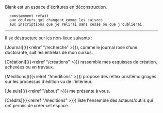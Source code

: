 

Blank est un espace d'écritures en déconstruction.

      constamment refait
      aux couleurs qui changent comme les saisons
      aux inscriptions que je relirai sans cesse ou que j'oublierai

-----------

Il se déstructure sur les non-lieux suivants : 
<!--
[Blog]({{< relref "/blog" >}}) rassemble un ensemble de posts divers.
-->

[Journal]({{<relref "/recherche" >}}), comme le journal rose d'une doctorante, suit les entrelas de mon cursus. 

[Créationl]({{<relref "/creations" >}}) rassemble mes esquisses de création, achevées ou en travaux. 

[Méditions]({{<relref "/meditions" >}}) propose des réflexions/témoignages sur les processus d'édition vu de l'intérieur. 

[Je suis]({{<relref "/about" >}}) me présente à vous. 

[Crédits]({{<relref "/meditions" >}}) liste l'ensemble des acteurs/outils qui ont permis de créer cet espace. 
